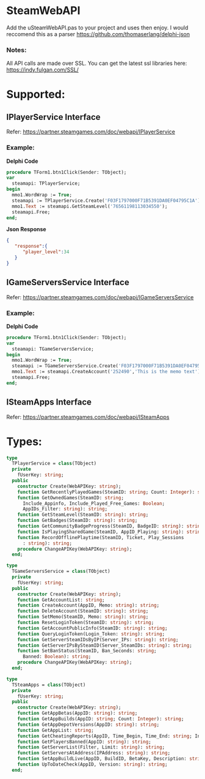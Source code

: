 # SteamWebAPI
Add the uSteamWebAPI.pas to your project and uses then enjoy. I would reccomend this as a parser https://github.com/thomaserlang/delphi-json

### Notes:
All API calls are made over SSL. You can get the latest ssl libraries here: https://indy.fulgan.com/SSL/

# Supported:

## IPlayerService Interface
Refer: https://partner.steamgames.com/doc/webapi/IPlayerService

### Example:
<b>Delphi Code</b>
```pascal
procedure TForm1.btn1Click(Sender: TObject);
var
  steamapi: TPlayerService;
begin
  mmo1.WordWrap := True;
  steamapi := TPlayerService.Create('F03F1797000F71B5391DA0EF04795C1A'); // SteamWEBAPI Key
  mmo1.Text := steamapi.GetSteamLevel('76561198113034550'); 
  steamapi.Free;
end;
```

<b>Json Response</b>
```json
{  
   "response":{  
      "player_level":34
   }
}
```

## IGameServersService Interface
Refer: https://partner.steamgames.com/doc/webapi/IGameServersService

### Example:
<b>Delphi Code</b>
```pascal
procedure TForm1.btn1Click(Sender: TObject);
var
  steamapi: TGameServersService;
begin
  mmo1.WordWrap := True;
  steamapi := TGameServersService.Create('F03F1797000F71B5391DA0EF04795C1A');
  mmo1.Text := steamapi.CreateAccount('252490','This is the memo text');
  steamapi.Free;
end;
```

## ISteamApps Interface
Refer: https://partner.steamgames.com/doc/webapi/ISteamApps

# Types:
```pascal
type
  TPlayerService = class(TObject)
  private
    fUserKey: string;
  public
    constructor Create(WebAPIKey: string);
    function GetRecentlyPlayedGames(SteamID: string; Count: Integer): string;
    function GetOwnedGames(SteamID: string;
      Include_Appinfo, Include_Played_Free_Games: Boolean;
      AppIDs_Filter: string): string;
    function GetSteamLevel(SteamID: string): string;
    function GetBadges(SteamID: string): string;
    function GetCommunityBadgeProgress(SteamID, BadgeID: string): string;
    function IsPlayingSharedGame(SteamID, AppID_Playing: string): string;
    function RecordOfflinePlaytime(SteamID, Ticket, Play_Sessions
      : string): string;
    procedure ChangeAPIKey(WebAPIKey: string);
  end;

type
  TGameServersService = class(TObject)
  private
    fUserKey: string;
  public
    constructor Create(WebAPIKey: string);
    function GetAccountList: string;
    function CreateAccount(AppID, Memo: string): string;
    function DeleteAccount(SteamID: string): string;
    function SetMemo(SteamID, Memo: string): string;
    function ResetLoginToken(SteamID: string): string;
    function GetAccountPublicInfo(SteamID: string): string;
    function QueryLoginToken(Login_Token: string): string;
    function GetServerSteamIDsByIP(Server_IPs: string): string;
    function GetServerIPsBySteamID(Server_SteamIDs: string): string;
    function SetBanStatus(SteamID, Ban_Seconds: string;
      Banned: Boolean): string;
    procedure ChangeAPIKey(WebAPIKey: string);
  end;

type
  TSteamApps = class(TObject)
  private
    fUserKey: string;
  public
    constructor Create(WebAPIKey: string);
    function GetAppBetas(AppID: string): string;
    function GetAppBuilds(AppID: string; Count: Integer): string;
    function GetAppDepotVersions(AppID: string): string;
    function GetAppList: string;
    function GetCheatingReports(AppID, Time_Begin, Time_End: string; Include_Reports, Include_Bans: Boolean; Report_ID_Min: string): string;
    function GetPlayersBanned(AppID: string): string;
    function GetServerList(Filter, Limit: string): string;
    function GetServersAtAddress(IPAddress: string): string;
    function SetAppBuildLive(AppID, BuildID, BetaKey, Description: string): string;
    function UpToDateCheck(AppID, Version: string): string;
  end;
  ```
